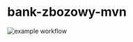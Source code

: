 # bank-zbozowy-mvn
![example workflow](https://github.com/wachuuu/bank-zbozowy-mvn/actions/workflows/ci.yml/badge.svg)

